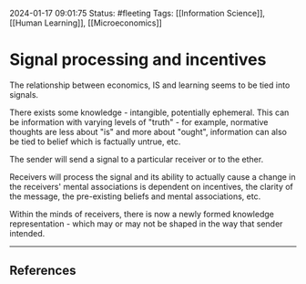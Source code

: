 2024-01-17 09:01:75
Status: #fleeting
Tags: [[Information Science]], [[Human Learning]], [[Microeconomics]]
# Signal processing and incentives

The relationship between economics, IS and learning seems to be tied into signals.

There exists some knowledge - intangible, potentially ephemeral. This can be information with varying levels of "truth" - for example, normative thoughts are less about "is" and more about "ought", information can also be tied to belief which is factually untrue, etc.

The sender will send a signal to a particular receiver or to the ether. 

Receivers will process the signal and its ability to actually cause a change in the receivers' mental associations is dependent on incentives, the clarity of the message, the pre-existing beliefs and mental associations, etc.

Within the minds of receivers, there is now a newly formed knowledge representation - which may or may not be shaped in the way that sender intended.

---

## References
